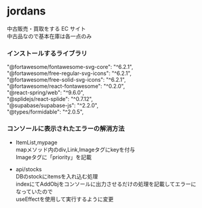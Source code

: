 # jordans

中古販売・買取をする EC サイト  
中古品なので基本在庫は各一点のみ

### インストールするライブラリ
  "@fortawesome/fontawesome-svg-core": "^6.2.1",  
    "@fortawesome/free-regular-svg-icons": "^6.2.1",  
    "@fortawesome/free-solid-svg-icons": "^6.2.1",  
    "@fortawesome/react-fontawesome": "^0.2.0",  
    "@react-spring/web": "^9.6.0",  
    "@splidejs/react-splide": "^0.7.12",  
    "@supabase/supabase-js": "^2.2.0",  
    "@types/formidable": "^2.0.5",  


### コンソールに表示されたエラーの解消方法  
- ItemList,mypage  
mapメソッド内のdiv,Link,Imageタグにkeyを付与  
Imageタグに「priority」を記載  
  
- api/stocks  
DBのstockにitemsを入れ込む処理  
indexにてAddObjをコンソールに出力させるだけの処理を記載してエラーになっていたので  
useEffectを使用して実行するように変更
